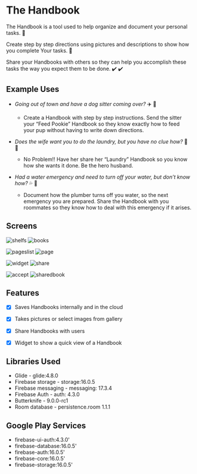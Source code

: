 # The Handbook


The Handbook is a tool used to help organize and document your personal tasks. :blue_book:

 Create step by step directions using pictures and descriptions to show how you complete Your tasks. :memo:

Share your Handbooks with others so they can help you accomplish these tasks the way you expect them to be done. :heavy_check_mark: :heavy_check_mark:


## Example Uses

* _Going out of town and have a dog sitter coming over?_ :airplane: :dog:
  * Create a Handbook with step by step instructions. Send the sitter your “Feed Pookie” Handbook so they know exactly how to feed your pup without having to write down directions.

* _Does the wife want you to do the laundry, but you have no clue how?_ :tshirt: :dress:
  * No Problem!! Have her share her “Laundry” Handbook so you know how she wants it done. Be the hero husband.

* _Had a water emergency and need to turn off your water, but don’t know how?_ :sweat_drops: :fire_engine:
  * Document how the plumber turns off you water, so the next emergency you are prepared. Share the Handbook with you roommates so they know how to deal with this emergency if it arises.
  
## Screens

![shelfs](https://user-images.githubusercontent.com/36997795/51945611-31215480-23ed-11e9-8ae1-470ecbb6cb2d.png)
![books](https://user-images.githubusercontent.com/36997795/51945631-3e3e4380-23ed-11e9-95b2-ba86ae042b9f.png)

![pageslist](https://user-images.githubusercontent.com/36997795/51945637-44342480-23ed-11e9-9bd6-4c9042196043.png)
![page](https://user-images.githubusercontent.com/36997795/51945644-48604200-23ed-11e9-9964-6a224cbdbba4.png)

![widget](https://user-images.githubusercontent.com/36997795/51945662-4bf3c900-23ed-11e9-8108-19906fa66fc9.png)
![share](https://user-images.githubusercontent.com/36997795/51945669-501fe680-23ed-11e9-973f-8d98d266556f.png)

![accept](https://user-images.githubusercontent.com/36997795/51945671-531ad700-23ed-11e9-923f-142f107c0c68.png)
![sharedbook](https://user-images.githubusercontent.com/36997795/51945678-544c0400-23ed-11e9-848c-e07996df8440.png)
  
## Features

- [x] Saves Handbooks internally and in the cloud 
- [x] Takes pictures or select images from gallery
- [x] Share Handbooks with users
- [x] Widget to show a quick view of a Handbook


## Libraries Used

* Glide - glide:4.8.0
* Firebase storage - storage:16.0.5
* Firebase messaging  - messaging: 17.3.4
* Firebase Auth - auth: 4.3.0
* Butterknife - 9.0.0-rc1
* Room database - persistence.room 1.1.1


## Google Play Services

* firebase-ui-auth:4.3.0'
* firebase-database:16.0.5'
* firebase-auth:16.0.5'
* firebase-core:16.0.5'
* firebase-storage:16.0.5'
